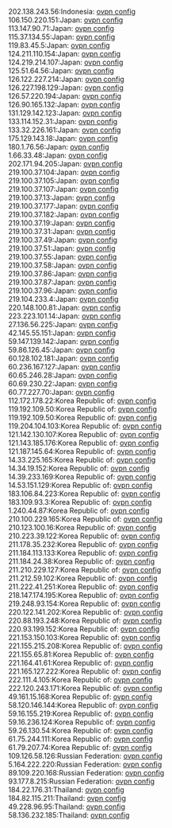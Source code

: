 202.138.243.56:Indonesia: [ovpn config](vpn/202_138_243_56.ovpn)  
106.150.220.151:Japan: [ovpn config](vpn/106_150_220_151.ovpn)  
113.147.90.71:Japan: [ovpn config](vpn/113_147_90_71.ovpn)  
115.37.134.55:Japan: [ovpn config](vpn/115_37_134_55.ovpn)  
119.83.45.5:Japan: [ovpn config](vpn/119_83_45_5.ovpn)  
124.211.110.154:Japan: [ovpn config](vpn/124_211_110_154.ovpn)  
124.219.214.107:Japan: [ovpn config](vpn/124_219_214_107.ovpn)  
125.51.64.56:Japan: [ovpn config](vpn/125_51_64_56.ovpn)  
126.122.227.214:Japan: [ovpn config](vpn/126_122_227_214.ovpn)  
126.227.198.129:Japan: [ovpn config](vpn/126_227_198_129.ovpn)  
126.57.220.194:Japan: [ovpn config](vpn/126_57_220_194.ovpn)  
126.90.165.132:Japan: [ovpn config](vpn/126_90_165_132.ovpn)  
131.129.142.123:Japan: [ovpn config](vpn/131_129_142_123.ovpn)  
133.114.152.31:Japan: [ovpn config](vpn/133_114_152_31.ovpn)  
133.32.226.161:Japan: [ovpn config](vpn/133_32_226_161.ovpn)  
175.129.143.18:Japan: [ovpn config](vpn/175_129_143_18.ovpn)  
180.1.76.56:Japan: [ovpn config](vpn/180_1_76_56.ovpn)  
1.66.33.48:Japan: [ovpn config](vpn/1_66_33_48.ovpn)  
202.171.94.205:Japan: [ovpn config](vpn/202_171_94_205.ovpn)  
219.100.37.104:Japan: [ovpn config](vpn/219_100_37_104.ovpn)  
219.100.37.105:Japan: [ovpn config](vpn/219_100_37_105.ovpn)  
219.100.37.107:Japan: [ovpn config](vpn/219_100_37_107.ovpn)  
219.100.37.13:Japan: [ovpn config](vpn/219_100_37_13.ovpn)  
219.100.37.177:Japan: [ovpn config](vpn/219_100_37_177.ovpn)  
219.100.37.182:Japan: [ovpn config](vpn/219_100_37_182.ovpn)  
219.100.37.19:Japan: [ovpn config](vpn/219_100_37_19.ovpn)  
219.100.37.31:Japan: [ovpn config](vpn/219_100_37_31.ovpn)  
219.100.37.49:Japan: [ovpn config](vpn/219_100_37_49.ovpn)  
219.100.37.51:Japan: [ovpn config](vpn/219_100_37_51.ovpn)  
219.100.37.55:Japan: [ovpn config](vpn/219_100_37_55.ovpn)  
219.100.37.58:Japan: [ovpn config](vpn/219_100_37_58.ovpn)  
219.100.37.86:Japan: [ovpn config](vpn/219_100_37_86.ovpn)  
219.100.37.87:Japan: [ovpn config](vpn/219_100_37_87.ovpn)  
219.100.37.96:Japan: [ovpn config](vpn/219_100_37_96.ovpn)  
219.104.233.4:Japan: [ovpn config](vpn/219_104_233_4.ovpn)  
220.148.100.81:Japan: [ovpn config](vpn/220_148_100_81.ovpn)  
223.223.101.14:Japan: [ovpn config](vpn/223_223_101_14.ovpn)  
27.136.56.225:Japan: [ovpn config](vpn/27_136_56_225.ovpn)  
42.145.55.151:Japan: [ovpn config](vpn/42_145_55_151.ovpn)  
59.147.139.142:Japan: [ovpn config](vpn/59_147_139_142.ovpn)  
59.86.126.45:Japan: [ovpn config](vpn/59_86_126_45.ovpn)  
60.128.102.181:Japan: [ovpn config](vpn/60_128_102_181.ovpn)  
60.236.167.127:Japan: [ovpn config](vpn/60_236_167_127.ovpn)  
60.65.246.28:Japan: [ovpn config](vpn/60_65_246_28.ovpn)  
60.69.230.22:Japan: [ovpn config](vpn/60_69_230_22.ovpn)  
60.77.227.70:Japan: [ovpn config](vpn/60_77_227_70.ovpn)  
112.172.178.22:Korea Republic of: [ovpn config](vpn/112_172_178_22.ovpn)  
119.192.109.50:Korea Republic of: [ovpn config](vpn/119_192_109_50.ovpn)  
119.192.109.50:Korea Republic of: [ovpn config](vpn/119_192_109_50.ovpn)  
119.204.104.103:Korea Republic of: [ovpn config](vpn/119_204_104_103.ovpn)  
121.142.130.107:Korea Republic of: [ovpn config](vpn/121_142_130_107.ovpn)  
121.143.185.176:Korea Republic of: [ovpn config](vpn/121_143_185_176.ovpn)  
121.187.145.64:Korea Republic of: [ovpn config](vpn/121_187_145_64.ovpn)  
14.33.225.165:Korea Republic of: [ovpn config](vpn/14_33_225_165.ovpn)  
14.34.19.152:Korea Republic of: [ovpn config](vpn/14_34_19_152.ovpn)  
14.39.233.169:Korea Republic of: [ovpn config](vpn/14_39_233_169.ovpn)  
14.53.151.129:Korea Republic of: [ovpn config](vpn/14_53_151_129.ovpn)  
183.106.84.223:Korea Republic of: [ovpn config](vpn/183_106_84_223.ovpn)  
183.109.93.3:Korea Republic of: [ovpn config](vpn/183_109_93_3.ovpn)  
1.240.44.87:Korea Republic of: [ovpn config](vpn/1_240_44_87.ovpn)  
210.100.229.165:Korea Republic of: [ovpn config](vpn/210_100_229_165.ovpn)  
210.123.100.16:Korea Republic of: [ovpn config](vpn/210_123_100_16.ovpn)  
210.223.39.122:Korea Republic of: [ovpn config](vpn/210_223_39_122.ovpn)  
211.178.35.232:Korea Republic of: [ovpn config](vpn/211_178_35_232.ovpn)  
211.184.113.133:Korea Republic of: [ovpn config](vpn/211_184_113_133.ovpn)  
211.184.24.38:Korea Republic of: [ovpn config](vpn/211_184_24_38.ovpn)  
211.210.229.127:Korea Republic of: [ovpn config](vpn/211_210_229_127.ovpn)  
211.212.59.102:Korea Republic of: [ovpn config](vpn/211_212_59_102.ovpn)  
211.222.41.251:Korea Republic of: [ovpn config](vpn/211_222_41_251.ovpn)  
218.147.174.195:Korea Republic of: [ovpn config](vpn/218_147_174_195.ovpn)  
219.248.93.154:Korea Republic of: [ovpn config](vpn/219_248_93_154.ovpn)  
220.122.141.202:Korea Republic of: [ovpn config](vpn/220_122_141_202.ovpn)  
220.88.193.248:Korea Republic of: [ovpn config](vpn/220_88_193_248.ovpn)  
220.93.199.152:Korea Republic of: [ovpn config](vpn/220_93_199_152.ovpn)  
221.153.150.103:Korea Republic of: [ovpn config](vpn/221_153_150_103.ovpn)  
221.155.215.208:Korea Republic of: [ovpn config](vpn/221_155_215_208.ovpn)  
221.155.65.81:Korea Republic of: [ovpn config](vpn/221_155_65_81.ovpn)  
221.164.41.61:Korea Republic of: [ovpn config](vpn/221_164_41_61.ovpn)  
221.165.127.222:Korea Republic of: [ovpn config](vpn/221_165_127_222.ovpn)  
222.111.4.105:Korea Republic of: [ovpn config](vpn/222_111_4_105.ovpn)  
222.120.243.171:Korea Republic of: [ovpn config](vpn/222_120_243_171.ovpn)  
49.161.15.168:Korea Republic of: [ovpn config](vpn/49_161_15_168.ovpn)  
58.120.146.144:Korea Republic of: [ovpn config](vpn/58_120_146_144.ovpn)  
59.16.155.219:Korea Republic of: [ovpn config](vpn/59_16_155_219.ovpn)  
59.16.236.124:Korea Republic of: [ovpn config](vpn/59_16_236_124.ovpn)  
59.26.130.54:Korea Republic of: [ovpn config](vpn/59_26_130_54.ovpn)  
61.75.244.111:Korea Republic of: [ovpn config](vpn/61_75_244_111.ovpn)  
61.79.207.74:Korea Republic of: [ovpn config](vpn/61_79_207_74.ovpn)  
109.126.58.126:Russian Federation: [ovpn config](vpn/109_126_58_126.ovpn)  
5.164.222.220:Russian Federation: [ovpn config](vpn/5_164_222_220.ovpn)  
89.109.220.168:Russian Federation: [ovpn config](vpn/89_109_220_168.ovpn)  
93.177.8.215:Russian Federation: [ovpn config](vpn/93_177_8_215.ovpn)  
184.22.176.31:Thailand: [ovpn config](vpn/184_22_176_31.ovpn)  
184.82.115.211:Thailand: [ovpn config](vpn/184_82_115_211.ovpn)  
49.228.96.95:Thailand: [ovpn config](vpn/49_228_96_95.ovpn)  
58.136.232.185:Thailand: [ovpn config](vpn/58_136_232_185.ovpn)  
